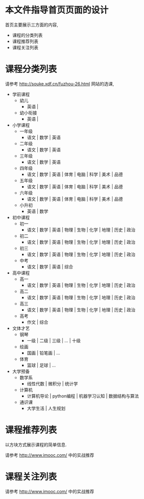 # 本文件指导首页页面的设计

首页主要展示三方面的内容,
+ 课程的分类列表
+ 课程推荐列表
+ 课程关注列表


# 课程分类列表
请参考 http://souke.xdf.cn/fuzhou-26.html 网站的选课, 
+ 学前课程
    + 幼儿
        + 英语 |
    + 幼小衔接
        + 英语 |
+ 小学课程
    + 一年级
        + 语文 | 数学 | 英语
    + 二年级
        + 语文 | 数学 | 英语
    + 三年级
        + 语文 | 数学 | 英语
    + 四年级
        + 语文 | 数学 | 英语 | 体育 | 电脑 | 科学 | 美术 | 品德
    + 五年级
        + 语文 | 数学 | 英语 | 体育 | 电脑 | 科学 | 美术 | 品德
    + 六年级
        + 语文 | 数学 | 英语 | 体育 | 电脑 | 科学 | 美术 | 品德
    + 小升初
        + 英语 | 数学
+ 初中课程
    + 初一
        + 语文 | 数学 | 英语 | 物理 | 生物 | 化学 | 地理 | 历史 | 政治
    + 初二
        + 语文 | 数学 | 英语 | 物理 | 生物 | 化学 | 地理 | 历史 | 政治
    + 初三
        + 语文 | 数学 | 英语 | 物理 | 生物 | 化学 | 地理 | 历史 | 政治
    + 中考
        + 语文 | 数学 | 英语 | 综合
+ 高中课程
    + 高一
        + 语文 | 数学 | 英语 | 物理 | 生物 | 化学 | 地理 | 历史 | 政治
    + 高二
        + 语文 | 数学 | 英语 | 物理 | 生物 | 化学 | 地理 | 历史 | 政治
    + 高三
        + 语文 | 数学 | 英语 | 物理 | 生物 | 化学 | 地理 | 历史 | 政治
    + 高考
        + 作文 | 综合
+ 文体才艺
    + 钢琴
        + 一级 | 二级 | 三级 | ... | 十级
    + 绘画
        + 国画 | 铅笔画 | ...
    + 体育
        + 篮球 | 足球 | ...
+ 大学预备
    + 数学系
        + 线性代数 | 微积分 | 统计学
    + 计算机
        + 计算机导论 | python编程 | 机器学习认知 | 数据结构与算法
    + 通识课
        + 大学生活 | 人生规划



# 课程推荐列表
以方块方式展示课程的简单信息.

请参考 http://www.imooc.com/ 中的实战推荐


# 课程关注列表
请参考 http://www.imooc.com/ 中的实战推荐